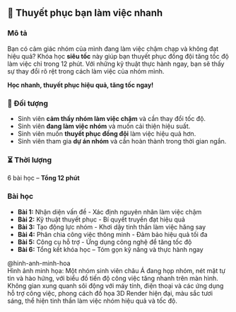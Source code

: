 ## 📌 Thuyết phục bạn làm việc nhanh  

### Mô tả  
Bạn có cảm giác nhóm của mình đang làm việc chậm chạp và không đạt hiệu quả? Khóa học **siêu tốc** này giúp bạn thuyết phục đồng đội tăng tốc độ làm việc chỉ trong 12 phút. Với những kỹ thuật thực hành ngay, bạn sẽ thấy sự thay đổi rõ rệt trong cách làm việc của nhóm mình.  

**Học nhanh, thuyết phục hiệu quả, tăng tốc ngay!**  

### 🎯 Đối tượng  
- Sinh viên **cảm thấy nhóm làm việc chậm** và cần thay đổi tốc độ.  
- Sinh viên **đang làm việc nhóm** và muốn cải thiện hiệu suất.  
- Sinh viên muốn **thuyết phục đồng đội** làm việc hiệu quả hơn.  
- Sinh viên tham gia **dự án nhóm** và cần hoàn thành trong thời gian ngắn.  

### ⏳ Thời lượng  
6 bài học – **Tổng 12 phút**  

### Bài học  
- **Bài 1:** Nhận diện vấn đề - Xác định nguyên nhân làm việc chậm  
- **Bài 2:** Kỹ thuật thuyết phục - Bí quyết truyền đạt hiệu quả  
- **Bài 3:** Tạo động lực nhóm - Khơi dậy tinh thần làm việc hăng say  
- **Bài 4:** Phân chia công việc thông minh - Đảm bảo hiệu quả tối đa  
- **Bài 5:** Công cụ hỗ trợ - Ứng dụng công nghệ để tăng tốc độ  
- **Bài 6:** Tổng kết khóa học – Tóm gọn kỹ năng và thực hành ngay  

@hinh-anh-minh-hoa  
Hình ảnh minh họa: Một nhóm sinh viên châu Á đang họp nhóm, nét mặt tự tin và hào hứng, với biểu đồ tiến độ công việc tăng nhanh trên màn hình. Không gian xung quanh sôi động với máy tính, điện thoại và các ứng dụng hỗ trợ công việc, phong cách đồ họa 3D Render hiện đại, màu sắc tươi sáng, thể hiện tinh thần làm việc nhóm hiệu quả và tốc độ.